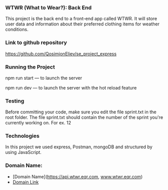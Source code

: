 ### WTWR (What to Wear?): Back End

This project is the back end to a front-end app called WTWR. It will store user data and information about their preferred clothing items for weather conditions.

### Link to github repository
https://github.com/QosimjonEliev/se_project_express

### Running the Project
npm run start — to launch the server

npm run dev — to launch the server with the hot reload feature

### Testing
Before committing your code, make sure you edit the file sprint.txt in the root folder. The file sprint.txt should contain the number of the sprint you're currently working on. For ex. 12

### Technologies
In this project we used express, Postman, mongoDB and structured by using JavaScript.

### Domain Name:

- [Domain Name](https://api.wtwr.eqr.com, www.wtwr.eqr.com)
- [Domain Link](api.wtwr.eqr.com)
